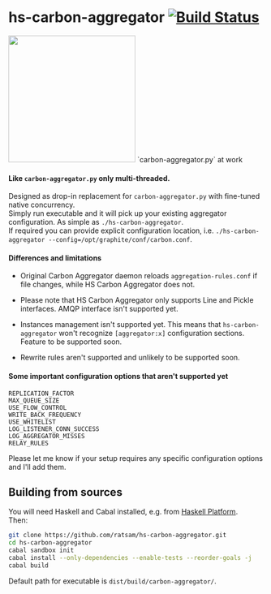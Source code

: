 # hs-carbon-aggregator [![Build Status](https://travis-ci.org/ratsam/hs-carbon-aggregator.svg?branch=master)](https://travis-ci.org/ratsam/hs-carbon-aggregator)

<img src="https://raw.githubusercontent.com/ratsam/hs-carbon-aggregator/master/readme-resources/multicore.jpg" width="250"/>  
`carbon-aggregator.py` at work

#### Like `carbon-aggregator.py` only multi-threaded.
Designed as drop-in replacement for `carbon-aggregator.py` with fine-tuned native concurrency.  
Simply run executable and it will pick up your existing aggregator configuration. As simple as `./hs-carbon-aggregator`.  
If required you can provide explicit configuration location, i.e. `./hs-carbon-aggregator --config=/opt/graphite/conf/carbon.conf`.

#### Differences and limitations

- Original Carbon Aggregator daemon reloads `aggregation-rules.conf` if file changes, while HS Carbon Aggregator does not.

- Please note that HS Carbon Aggregator only supports Line and Pickle interfaces. AMQP interface isn't supported yet.

- Instances management isn't supported yet.
This means that `hs-carbon-aggregator` won't recognize `[aggregator:x]` configuration sections.  
Feature to be supported soon.

- Rewrite rules aren't supported and unlikely to be supported soon.

#### Some important configuration options that aren't supported yet
`REPLICATION_FACTOR`  
`MAX_QUEUE_SIZE`  
`USE_FLOW_CONTROL`  
`WRITE_BACK_FREQUENCY`  
`USE_WHITELIST`  
`LOG_LISTENER_CONN_SUCCESS`  
`LOG_AGGREGATOR_MISSES`  
`RELAY_RULES`  

Please let me know if your setup requires any specific configuration options and I'll add them.

## Building from sources
You will need Haskell and Cabal installed, e.g. from [Haskell Platform](https://www.haskell.org/platform/).  
Then:
```bash
git clone https://github.com/ratsam/hs-carbon-aggregator.git
cd hs-carbon-aggregator
cabal sandbox init
cabal install --only-dependencies --enable-tests --reorder-goals -j
cabal build
```
Default path for executable is `dist/build/carbon-aggregator/`.
